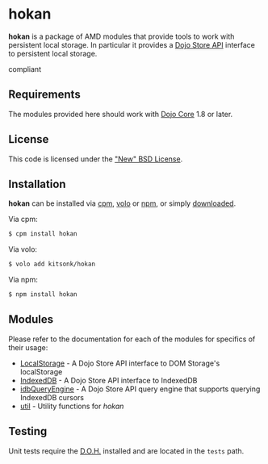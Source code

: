 # hokan

**hokan** is a package of AMD modules that provide tools to work with persistent local storage.  In particular it
provides a [Dojo Store API][store-api] interface to persistent local storage.

compliant

## Requirements

The modules provided here should work with [Dojo Core][core] 1.8 or later.

## License

This code is licensed under the ["New" BSD License](LICENSE).

## Installation

**hokan** can be installed via [cpm][cpm], [volo][volo] or [npm][npm], or simply [downloaded][download].

Via cpm:

```bash
$ cpm install hokan
```

Via volo:

```bash
$ volo add kitsonk/hokan
```

Via npm:

```bash
$ npm install hokan
```

## Modules

Please refer to the documentation for each of the modules for specifics of their usage:

* [LocalStorage](docs/LocalStorage.md) - A Dojo Store API interface to DOM Storage's localStorage
* [IndexedDB](docs/IndexedDB.md) - A Dojo Store API interface to IndexedDB
* [idbQueryEngine](docs/idbQueryEngine.md) - A Dojo Store API query engine that supports querying IndexedDB cursors
* [util](docs/util.md) - Utility functions for *hokan*

## Testing

Unit tests require the [D.O.H.][doh] installed and are located in the `tests` path.

[core]: http://dojotoolkit.org/reference-guide/dojo/
[store-api]: http://dojotoolkit.org/reference-guide/dojo/store.html
[cpm]: https://github.org/kriszyp/cpm
[volo]: http://volojs.org/
[npm]: http://npmjs.org/
[doh]: http://dojotoolkit.org/reference-guide/1.8/util/doh.html
[download]: /kitsonk/hokan/archive/master.zip
